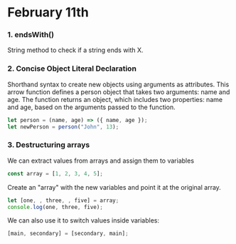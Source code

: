 # February 11th

### 1. endsWith()

String method to check if a string ends with X.

### 2. Concise Object Literal Declaration

Shorthand syntax to create new objects using arguments as attributes. This arrow function defines a person object that takes two arguments: name and age. The function returns an object, which includes two properties: name and age, based on the arguments passed to the function.

```javascript
let person = (name, age) => ({ name, age });
let newPerson = person("John", 13);
```
### 3. Destructuring arrays

We can extract values from arrays and assign them to variables

``` javascript
const array = [1, 2, 3, 4, 5];
```

Create an "array" with the new variables and point it at the original array.

```javascript
let [one, , three, , five] = array;
console.log(one, three, five);
```

We can also use it to switch values inside variables:

```javascript
[main, secondary] = [secondary, main];
```
